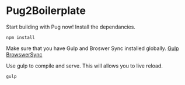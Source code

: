# Pug2Boilerplate
Start building with Pug now!
Install the dependancies.
```
npm install
```

Make sure that you have Gulp and Broswer Sync installed globally.
[Gulp](https://github.com/gulpjs/gulp/blob/master/docs/getting-started.md) 
[BrowswerSync](https://www.browsersync.io/)

Use gulp to compile and serve. This will allows you to live reload. 
```
gulp
```